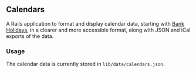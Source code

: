 ## Calendars

A Rails application to format and display calendar data, starting with [Bank Holidays](http://www.direct.gov.uk/en/Employment/Employees/Timeoffandholidays/DG_073741), in a clearer and more accessible format, along with JSON and iCal exports of the data.

### Usage

The calendar data is currently stored in `lib/data/calendars.json`.	
